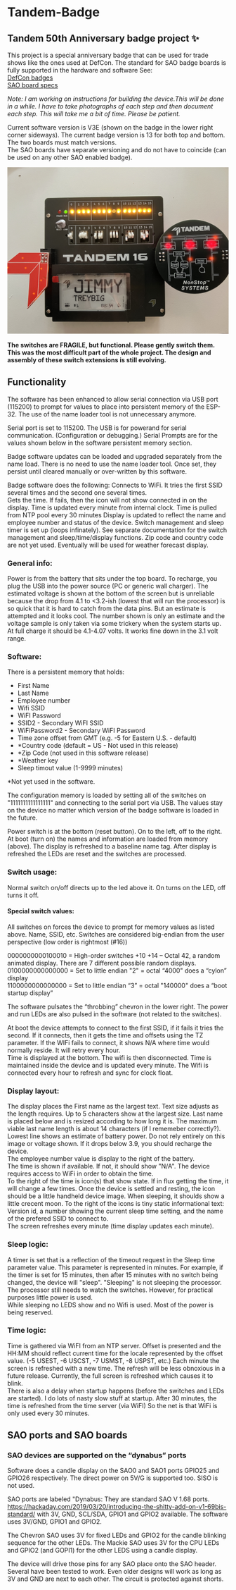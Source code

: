 
# Tandem-Badge
## Tandem 50th Anniversary badge project ✨

This project is a special anniversary badge that can be used for trade shows like the ones used at DefCon.  The standard for SAO badge boards is fully supported in the hardware and software
See:   
[DefCon badges](https://defcon.org/html/links/dc-badge.html)  
[SAO board specs](https://hackaday.io/project/175182-simple-add-ons-sao)

*Note: I am working on instructions for building the device.This will be done in a while. I have to take photographs of each step and then document each step. This will take me a bit of time. Please be patient.*

Current software version is V3E (shown on the badge in the lower right corner sideways).   The current badge version is 13 for both top and bottom. The two boards must match versions.  
The SAO boards have separate versioning and do not have to coincide (can be used on any other SAO enabled badge). 


![Hello my name is](./Pictures/IMG_5119.JPG)






**The switches are FRAGILE, but functional.  Please gently switch them. This was the most difficult part of the whole project. The design and assembly of these switch extensions is still evolving.** 

## Functionality
The software has been enhanced to allow serial connection via USB port (115200) to prompt for values to place into persistent memory of the ESP-32. The use of the name loader tool is not unnecessary anymore.

Serial port is set to 115200. The USB is for powerand for serial communication. (Configuration or debugging.) Serial Prompts are for the values shown below in the software persistent memory section. 

Badge software updates can be loaded and upgraded separately from the name load.  There is no need to use the name loader tool. Once set, they persist until cleared manually or over-written by this software. 

Badge software does the following:
Connects to WiFi. It tries the first SSID several times and the second one several times.  
Gets the time.   If fails, then the icon will not show connected in on the display. Time is updated every minute from internal clock.
Time is pulled from NTP pool every 30 minutes
Display is updated to reflect the name and employee number and status of the device. 
Switch management and sleep timer is set up (loops infinately).
See separate documentation for the switch management and sleep/time/display functions. 
Zip code and country code are not yet used. Eventually will be used for weather forecast display. 

### General info:
Power is from the battery that sits under the top board. 
To recharge, you plug the USB into the power source (PC or generic wall charger).  The estimated voltage is shown at the bottom of the screen but is unreliable because the drop from 4.1 to <3.2-ish (lowest that will run the processor) is so quick that it is hard to catch from the data pins. But an estimate is attempted and it looks cool. The number shown is only an estimate and the voltage sample is only taken via some trickery when the system starts up. At full charge it should be 4.1-4.07 volts.  It works fine down in the 3.1 volt range. 

### Software:

There is a persistent memory that holds:
- First Name
- Last Name
- Employee number
- Wifi SSID
- WiFI Password
- SSID2 - Secondary WiFI SSID
- WiFiPassword2 - Secondary WiFI Password
- Time zone offset from GMT (e.g. -5 for Eastern U.S. - default)
- *Country code (default = US - Not used in this release) 
- *Zip Code (not used in this software release)
- *Weather key 
- Sleep timout value (1-9999 minutes)
    
*Not yet used in the software. 

The configuration memory is loaded by setting all of the switches on "1111111111111111" and connecting to the serial port via USB.  The values stay on the device no matter which version of the badge software is loaded in the future. 

Power switch is at the bottom (reset button).   On to the left, off to the right. 
At boot (turn on) the names and information are loaded from memory (above). 
The display is refreshed to a baseline name tag. 
After display is refreshed the LEDs are reset and the switches are processed. 

### Switch usage: 
Normal switch on/off directs up to the led above it. On turns on the LED, off turns it off. 

#### Special switch values:

All switches on forces the device to prompt for memory values as listed above. Name, SSID, etc. 
Switches are considered big-endian from the user perspective (low order is rightmost (#16))

0000000000100010 = High-order switches +10 +14 – Octal 42, a random animated display. There are 7 different possible random displays.  
0100000000000000 = Set to little endian "2" = octal “4000"    does a “cylon”  display  
1100000000000000 = Set to little endian “3” = octal "140000"  does a “boot startup display”

The software pulsates the “throbbing” chevron in the lower right.   The power and run LEDs are also pulsed in the software (not related to the switches).

At boot the device attempts to connect to the first SSID, if it fails it tries the second.  If it connects, then it gets the time and offsets using the TZ parameter.  If the WIFi fails to connect, it shows N/A where time would normally reside. It will retry every hour.  
Time is displayed at the bottom. The wifi is then disconnected.  Time is maintained inside the device and is updated every minute. The Wifi is connected every hour to refresh and sync for clock float. 
### Display layout:
The display places the First name as the largest text. Text size adjusts as the length requires. Up to 5 characters show at the largest size.  Last name is placed below and is resized according to how long it is. The maximum viable last name length is about 14 characters (if I rememeber correctly?).  
Lowest line shows an estimate of battery power. Do not rely entirely on this image or voltage shown. If it drops below 3.9, you should recharge the device.  
The employee number value is display to the right of the battery.   
The time is shown if available. If not, it should show "N/A".  The device requires access to WiFi in order to obtain the time.  
To the right of the time is icon(s) that show state.  If in flux getting the time, it will change a few times.  Once the device is settled and resting, the icon should be a little handheld device image.  When sleeping, it shoulds show a little crecent moon. 
To the right of the icons is tiny static informational text:  Version id, a number showing the current sleep time setting, and the name of the prefered SSID to connect to.  
The screen refreshes every minute (time display updates each minute). 

### Sleep logic: 
A timer is set that is a reflection of the timeout request in the Sleep time parameter value. This parameter is represented in minutes. 
For example, if the timer is set for 15 minutes, then after 15 minutes with no switch being changed, the device will "sleep".
"Sleeping" is not sleeping the processor. The processor still needs to watch the switches. However, for practical purposes little power is used.  
While sleeping no LEDS show and no Wifi is used. Most of the power is being reserved.

### Time logic:
Time is gathered via WiFI from an NTP server. Offset is presented and the HH:MM should reflect current time for the locale represented by the offset value. (-5 USEST, -6 USCST, -7 USMST, -8 USPST, etc.) 
Each minute the screen is refreshed with a new time. The refresh will be less obnoxious in a future release. Currently, the full screen is refreshed which causes it to blink.  
There is also a delay when startup happens (before the switches and LEDs are started). I do lots of nasty slow stuff at startup. 
After 30 minutes, the time is refreshed from the time server (via WiFI) So the net is that WiFi is only used every 30 minutes. 

## SAO ports and SAO boards
### SAO devices are supported on the “dynabus” ports
Software does a candle display on the SAO0 and SAO1 ports GPIO25 and GPIO26 respectively.    The direct power on 5V/G is supported too.   SISO is not used. 

SAO ports are labeled "Dynabus: They are standard SAO V 1.68 ports. https://hackaday.com/2019/03/20/introducing-the-shitty-add-on-v1-69bis-standard/
with 3V, GND, SCL/SDA, GPIO1 and GPIO2 available.    The software uses 3V/GND, GPIO1 and GPIO2.  

The Chevron SAO uses 3V for fixed LEDs and GPIO2 for the candle blinking sequence for the other LEDs. 
The Mackie SAO uses 3V for the CPU LEDs and GPIO2 (and GOPI1) for the other LEDS using a candle display. 

The device will drive those pins for any SAO place onto the SAO header. Several have been tested to work. Even older designs will work as long as 3V and GND are next to each other. The circuit is protected against shorts.  

